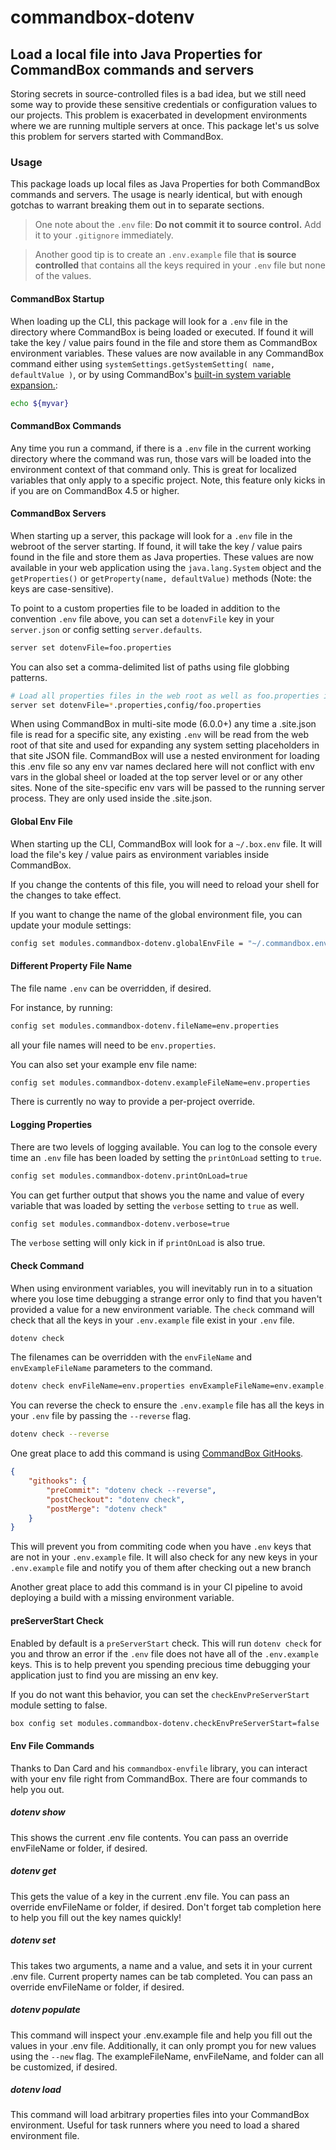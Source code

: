 # commandbox-dotenv

## Load a local file into Java Properties for CommandBox commands and servers

Storing secrets in source-controlled files is a bad idea, but we still need some
way to provide these sensitive credentials or configuration values to our projects.
This problem is exacerbated in development environments where we are running multiple servers at once.
This package let's us solve this problem for servers started with CommandBox.

### Usage

This package loads up local files as Java Properties for both CommandBox commands
and servers. The usage is nearly identical, but with enough gotchas to warrant
breaking them out in to separate sections.

> One note about the `.env` file: **Do not commit it to source control.**
> Add it to your `.gitignore` immediately.

> Another good tip is to create an `.env.example` file that **is source controlled**
> that contains all the keys required in your `.env` file but none of the values.

#### CommandBox Startup

When loading up the CLI, this package will look for a `.env` file in the directory
where CommandBox is being loaded or executed.  If found it will take the key / value
pairs found in the file and store them as CommandBox environment variables.
These values are now available in any CommandBox command either using
`systemSettings.getSystemSetting( name, defaultValue )`, or by using CommandBox's
[built-in system variable expansion.](https://commandbox.ortusbooks.com/usage/system-settings#using-system-settings-from-the-cli):

```bash
echo ${myvar}
```

#### CommandBox Commands
Any time you run a command, if there is a `.env` file in the current working
directory where the command was run, those vars will be loaded into the environment
context of that command only. This is great for localized variables that only apply
to a specific project. Note, this feature only kicks in if you are on CommandBox 4.5 or higher.

#### CommandBox Servers

When starting up a server, this package will look for a `.env` file in the webroot
of the server starting. If found, it will take the key / value pairs found in the
file and store them as Java properties. These values are now available in your web
application using the `java.lang.System` object and the `getProperties()` or
`getProperty(name, defaultValue)` methods (Note: the keys are case-sensitive).

To point to a custom properties file to be loaded in addition to the convention `.env` file above,
you can set a `dotenvFile` key in your `server.json` or config setting `server.defaults`.

```bash
server set dotenvFile=foo.properties
```
You can also set a comma-delimited list of paths using file globbing patterns.
```bash
# Load all properties files in the web root as well as foo.properties in the config folder.
server set dotenvFile=*.properties,config/foo.properties
```

When using CommandBox in multi-site mode (6.0.0+) any time a .site.json file is read for a specific
site, any existing `.env` will be read from the web root of that site and used for expanding any system setting
placeholders in that site JSON file.  CommandBox will use a nested environment for loading this .env file so any env var
names declared here will not conflict with env vars in the global sheel or loaded at the top server level or or any other sites.
None of the site-specific env vars will be passed to the running server process.  They are only used inside the .site.json.

#### Global Env File

When starting up the CLI, CommandBox will look for a `~/.box.env` file.
It will load the file's key / value pairs as environment variables inside CommandBox.

If you change the contents of this file, you will need to reload your shell for
the changes to take effect.

If you want to change the name of the global environment file, you can update
your module settings:

```bash
config set modules.commandbox-dotenv.globalEnvFile = "~/.commandbox.env"
```

#### Different Property File Name

The file name `.env` can be overridden, if desired.

For instance, by running:

```bash
config set modules.commandbox-dotenv.fileName=env.properties
```

all your file names will need to be `env.properties`.

You can also set your example env file name:

```bash
config set modules.commandbox-dotenv.exampleFileName=env.properties
```

There is currently no way to provide a per-project override.

#### Logging Properties

There are two levels of logging available.  You can log to the console every
time an `.env` file has been loaded by setting the `printOnLoad` setting to `true`.

```bash
config set modules.commandbox-dotenv.printOnLoad=true
```

You can get further output that shows you the name and value of every variable
that was loaded by setting the `verbose` setting to `true` as well.

```bash
config set modules.commandbox-dotenv.verbose=true
```

The `verbose` setting will only kick in if `printOnLoad` is also true.

#### Check Command

When using environment variables, you will inevitably run in to a situation
where you lose time debugging a strange error only to find that you haven't
provided a value for a new environment variable.  The `check` command
will check that all the keys in your `.env.example` file exist in your `.env` file.

```bash
dotenv check
```

The filenames can be overridden with the `envFileName` and `envExampleFileName`
parameters to the command.

```bash
dotenv check envFileName=env.properties envExampleFileName=env.example.properties
```

You can reverse the check to ensure the `.env.example` file has all the keys
in your `.env` file by passing the `--reverse` flag.

```bash
dotenv check --reverse
```

One great place to add this command is using [CommandBox GitHooks](https://forgebox.io/view/commandbox-githooks).

```json
{
    "githooks": {
        "preCommit": "dotenv check --reverse",
        "postCheckout": "dotenv check",
        "postMerge": "dotenv check"
    }
}
```

This will prevent you from commiting code when you have `.env` keys that are not
in your `.env.example` file. It will also check for any new keys in your
`.env.example` file and notify you of them after checking out a new branch

Another great place to add this command is in your CI pipeline to avoid deploying
a build with a missing environment variable.

#### preServerStart Check

Enabled by default is a `preServerStart` check.  This will run `dotenv check` for you and
throw an error if the `.env` file does not have all of the `.env.example` keys.  This
is to help prevent you spending precious time debugging your application just to find
you are missing an env key.

If you do not want this behavior, you can set the `checkEnvPreServerStart` module setting to false.

```sh
box config set modules.commandbox-dotenv.checkEnvPreServerStart=false
```

#### Env File Commands

Thanks to Dan Card and his `commandbox-envfile` library, you can interact with your env file right from CommandBox.
There are four commands to help you out.

##### dotenv show

This shows the current .env file contents.  You can pass an override envFileName or folder, if desired.

##### dotenv get

This gets the value of a key in the current .env file.  You can pass an override envFileName or folder, if desired.
Don't forget tab completion here to help you fill out the key names quickly!

##### dotenv set

This takes two arguments, a name and a value, and sets it in your current .env file.  Current property names
can be tab completed.  You can pass an override envFileName or folder, if desired.

##### dotenv populate

This command will inspect your .env.example file and help you fill out the values in your .env file.
Additionally, it can only prompt you for new values using the `--new` flag.  The exampleFileName, envFileName, and
folder can all be customized, if desired.

##### dotenv load

This command will load arbitrary properties files into your CommandBox environment.  Useful for task runners where you need to load a shared environment file.

